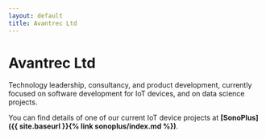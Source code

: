 ```yaml
---
layout: default
title: Avantrec Ltd
---
```

# Avantrec Ltd

Technology leadership, consultancy, and product development, currently focused on software development for IoT devices, and on data science projects.

You can find details of one of our current IoT device projects at **[SonoPlus]({{ site.baseurl }}{% link sonoplus/index.md %})**.